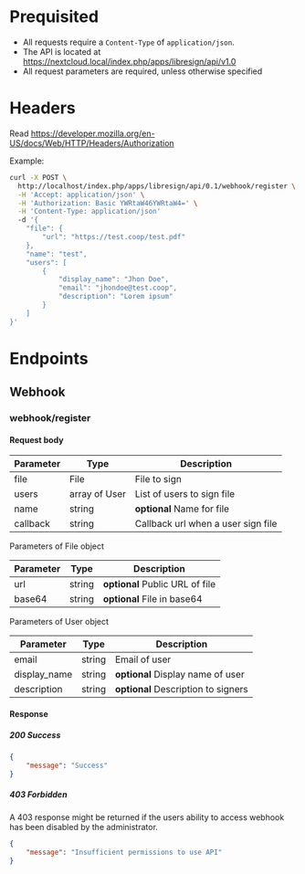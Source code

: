 # Prequisited

- All requests require a `Content-Type` of `application/json`.
- The API is located at https://nextcloud.local/index.php/apps/libresign/api/v1.0
- All request parameters are required, unless otherwise specified

# Headers

Read https://developer.mozilla.org/en-US/docs/Web/HTTP/Headers/Authorization

Example:

```bash
curl -X POST \
  http://localhost/index.php/apps/libresign/api/0.1/webhook/register \
  -H 'Accept: application/json' \
  -H 'Authorization: Basic YWRtaW46YWRtaW4=' \
  -H 'Content-Type: application/json'
  -d '{
	"file": {
		"url": "https://test.coop/test.pdf"
	},
	"name": "test",
	"users": [
		{
			"display_name": "Jhon Doe",
			"email": "jhondoe@test.coop",
			"description": "Lorem ipsum"
		}
	]
}'
```

# Endpoints

## Webhook

### webhook/register

#### Request body

| Parameter | Type          | Description                        |
| --------- | ------------- | ---------------------------------- |
| file      | File          | File to sign                       |
| users     | array of User | List of users to sign file         |
| name      | string        | **optional** Name for file         |
| callback  | string        | Callback url when a user sign file |

Parameters of File object

| Parameter | Type   | Description                     |
| --------- | ------ | ------------------------------- |
| url       | string | **optional** Public URL of file |
| base64    | string | **optional** File in base64     |

Parameters of User object

| Parameter    | Type   | Description                         |
| ------------ | ------ | ----------------------------------- |
| email        | string | Email of user                       |
| display_name | string | **optional** Display name of user   |
| description  | string | **optional** Description to signers |

#### Response

##### 200 Success

```json
{
    "message": "Success"
}
```

##### 403 Forbidden

A 403 response might be returned if the users ability to access webhook has been disabled by the administrator.

```json
{
    "message": "Insufficient permissions to use API"
}
```